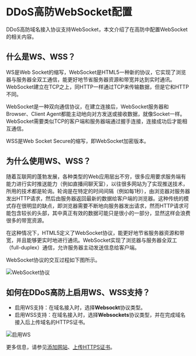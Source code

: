 # DDoS高防WebSocket配置

DDoS高防域名接入协议支持WebSocket，本文介绍了在高防中配置WebSocket的相关内容。

## 什么是WS、WSS？

WS是Web Socket的缩写，WebSocket是HTML5一种新的协议，它实现了浏览器与服务器全双工通信，能更好地节省服务器资源和带宽并达到实时通讯。WebSocket建立在TCP之上，同HTTP一样通过TCP来传输数据，但是它和HTTP不同。

WebSocket是一种双向通信协议，在建立连接后，WebSocket服务器和Browser、Client Agent都能主动地向对方发送或接收数据，就像Socket一样。WebSocket需要类似TCP的客户端和服务器端通过握手连接，连接成功后才能相互通信。

WSS是Web Socket Secure的缩写，即WebSocket加密版本。

## 为什么使用WS、WSS？

随着互联网的蓬勃发展，各种类型的Web应用层出不穷，很多应用要求服务端有能力进行实时推送能力（例如直播间聊天室），以往很多网站为了实现推送技术，所用的技术都是轮询。轮询是在特定的时间间隔（例如每1秒），由浏览器对服务器发出HTTP请求，然后由服务器返回最新的数据给客户端的浏览器。这种传统的模式存在很明显的缺点，即浏览器需要不断地向服务器发出请求，然而HTTP请求可能包含较长的头部，其中真正有效的数据可能只是很小的一部分，显然这样会浪费很多的带宽资源。

在这种情况下，HTML5定义了WebSocket协议，能更好地节省服务器资源和带宽，并且能够更实时地进行通讯。WebSocket实现了浏览器与服务器全双工（full-duplex）通信，允许服务器主动发送信息给客户端。

WebSocket协议的交互过程如下图所示。

![WebSocket协议](https://static-aliyun-doc.oss-cn-hangzhou.aliyuncs.com/assets/img/zh-CN/1938925951/p34641.png)

## 如何在DDoS高防上启用WS、WSS支持？

-   启用WS支持：在域名接入时，选择**Websockt**协议类型。
-   启用WSS支持：在域名接入时，选择**Websockets**协议类型，并在完成域名接入后上传域名的HTTPS证书。

![启用WS ](https://static-aliyun-doc.oss-cn-hangzhou.aliyuncs.com/assets/img/zh-CN/1938925951/p34642.png)

更多信息，请参见[添加网站](/intl.zh-CN/DDoS高防（新BGP&国际）用户指南/接入DDoS高防/网站配置/添加网站.md)、[上传HTTPS证书](/intl.zh-CN/DDoS高防（新BGP&国际）用户指南/接入DDoS高防/网站配置/上传HTTPS证书.md)。

